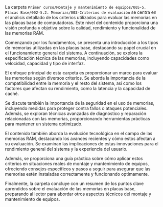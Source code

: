 La carpeta `Primer curso/Montaje y mantenimiento de equipos/005-5. Placas Base/002-5.2. Memorias/003-Criterios de evaluación` se centra en el análisis detallado de los criterios utilizados para evaluar las memorias en las placas base de computadoras. Este nivel del contenido proporciona una visión profunda y objetiva sobre la calidad, rendimiento y funcionalidad de las memorias RAM.

Comenzando por los fundamentos, se presenta una introducción a los tipos de memorias utilizadas en las placas base, destacando su papel crucial en el funcionamiento general del sistema. A continuación, se explora la especificación técnica de las memorias, incluyendo capacidades como velocidad, capacidad y tipo de interfaz.

El enfoque principal de esta carpeta es proporcionar un marco para evaluar las memorias según diversos criterios. Se aborda la importancia de la compatibilidad entre la memoria y el resto del sistema, así como los factores que afectan su rendimiento, como la latencia y la capacidad de caché.

Se discute también la importancia de la seguridad en el uso de memorias, incluyendo medidas para proteger contra fallos o ataques potenciales. Además, se exploran técnicas avanzadas de diagnóstico y reparación relacionadas con las memorias, proporcionando herramientas prácticas para mantener un sistema optimizado.

El contenido también aborda la evolución tecnológica en el campo de las memorias RAM, destacando los avances recientes y cómo estos afectan a su evaluación. Se examinan las implicaciones de estas innovaciones para el rendimiento general del sistema y la experiencia del usuario.

Además, se proporciona una guía práctica sobre cómo aplicar estos criterios en situaciones reales de montaje y mantenimiento de equipos, ofreciendo consejos específicos y pasos a seguir para asegurar que las memorias estén instaladas correctamente y funcionando optimamente.

Finalmente, la carpeta concluye con un resumen de los puntos clave aprendidos sobre el evaluación de las memorias en placas base, preparando al lector para abordar otros aspectos técnicos del montaje y mantenimiento de equipos.
